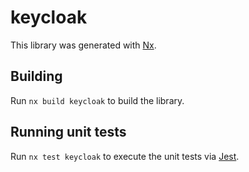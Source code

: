 # keycloak

This library was generated with [Nx](https://nx.dev).

## Building

Run `nx build keycloak` to build the library.

## Running unit tests

Run `nx test keycloak` to execute the unit tests via [Jest](https://jestjs.io).
